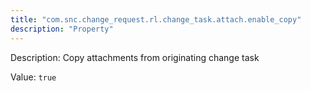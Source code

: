 ```yaml
---
title: "com.snc.change_request.rl.change_task.attach.enable_copy"
description: "Property"
---
```


Description: Copy attachments from originating change task

Value: `true`